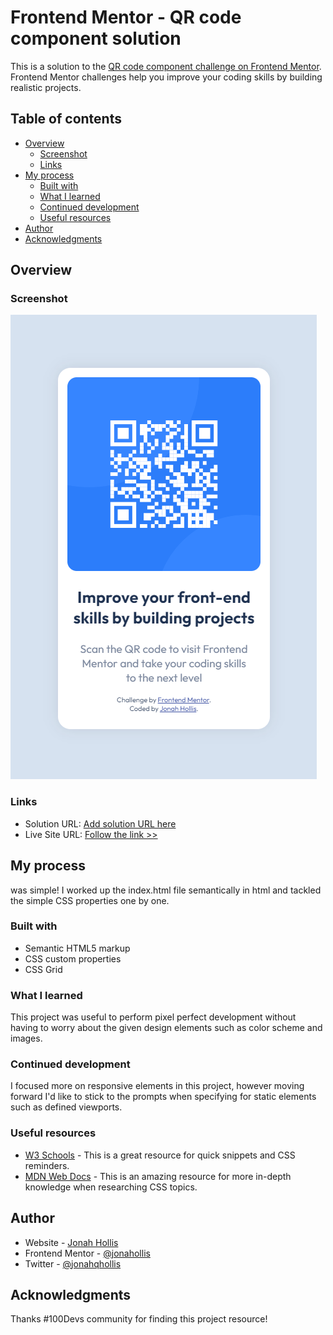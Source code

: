 # Frontend Mentor - QR code component solution

This is a solution to the [QR code component challenge on Frontend Mentor](https://www.frontendmentor.io/challenges/qr-code-component-iux_sIO_H). Frontend Mentor challenges help you improve your coding skills by building realistic projects. 

## Table of contents

- [Overview](#overview)
  - [Screenshot](#screenshot)
  - [Links](#links)
- [My process](#my-process)
  - [Built with](#built-with)
  - [What I learned](#what-i-learned)
  - [Continued development](#continued-development)
  - [Useful resources](#useful-resources)
- [Author](#author)
- [Acknowledgments](#acknowledgments)

## Overview

### Screenshot

![Finished Screenshot](https://github.com/jonahollis/frontendmentor/blob/main/qr-code-component-main/images/screenshot.png?raw=true)

### Links

- Solution URL: [Add solution URL here](https://your-solution-url.com)
- Live Site URL: [Follow the link >> ](https://qr-code-component-main-hollis.netlify.app/)

## My process

was simple! I worked up the index.html file semantically in html and tackled the simple CSS properties one by one.

### Built with

- Semantic HTML5 markup
- CSS custom properties
- CSS Grid

### What I learned

This project was useful to perform pixel perfect development without having to worry about the given design elements such as color scheme and images.

### Continued development

I focused more on responsive elements in this project, however moving forward I'd like to stick to the prompts when specifying for static elements such as defined viewports.

### Useful resources

- [W3 Schools](https://www.w3schools.com/) - This is a great resource for quick snippets and CSS reminders.
- [MDN Web Docs](https://developer.mozilla.org/en-US/docs/Web/CSS) - This is an amazing resource for more in-depth knowledge when researching CSS topics.

## Author

- Website - [Jonah Hollis](https://jonahhollis.com/)
- Frontend Mentor - [@jonahollis](https://www.frontendmentor.io/profile/jonahollis)
- Twitter - [@jonahqhollis](https://twitter.com/jonahqhollis)

## Acknowledgments

Thanks #100Devs community for finding this project resource!
